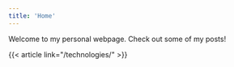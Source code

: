 ```yaml
---
title: 'Home'
---
```


Welcome to my personal webpage. Check out some of my posts!

{{< article link="/technologies/" >}}
